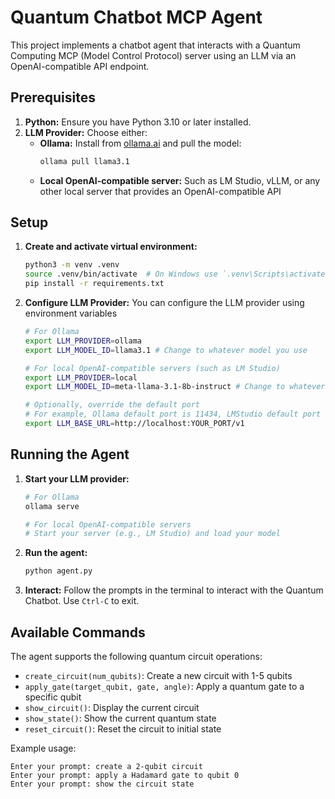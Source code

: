 # Quantum Chatbot MCP Agent

This project implements a chatbot agent that interacts with a Quantum Computing MCP (Model Control Protocol) server using an LLM via an OpenAI-compatible API endpoint.

## Prerequisites

1. **Python:** Ensure you have Python 3.10 or later installed.
2. **LLM Provider:** Choose either:
   - **Ollama:** Install from [ollama.ai](https://ollama.ai) and pull the model:
     ```bash
     ollama pull llama3.1
     ```
   - **Local OpenAI-compatible server:** Such as LM Studio, vLLM, or any other local server that provides an OpenAI-compatible API

## Setup

1. **Create and activate virtual environment:**
    ```bash
    python3 -m venv .venv
    source .venv/bin/activate  # On Windows use `.venv\Scripts\activate`
    pip install -r requirements.txt
    ```

2. **Configure LLM Provider:**
   You can configure the LLM provider using environment variables
   ```bash
   # For Ollama
   export LLM_PROVIDER=ollama
   export LLM_MODEL_ID=llama3.1 # Change to whatever model you use
   
   # For local OpenAI-compatible servers (such as LM Studio)
   export LLM_PROVIDER=local
   export LLM_MODEL_ID=meta-llama-3.1-8b-instruct # Change to whatever model you use
   
   # Optionally, override the default port
   # For example, Ollama default port is 11434, LMStudio default port is 1234 
   export LLM_BASE_URL=http://localhost:YOUR_PORT/v1
   ```

## Running the Agent

1. **Start your LLM provider:**
   ```bash
   # For Ollama
   ollama serve
   
   # For local OpenAI-compatible servers
   # Start your server (e.g., LM Studio) and load your model
   ```

2. **Run the agent:**
   ```bash
   python agent.py
   ```

3. **Interact:** Follow the prompts in the terminal to interact with the Quantum Chatbot. Use `Ctrl-C` to exit.

## Available Commands

The agent supports the following quantum circuit operations:

- `create_circuit(num_qubits)`: Create a new circuit with 1-5 qubits
- `apply_gate(target_qubit, gate, angle)`: Apply a quantum gate to a specific qubit
- `show_circuit()`: Display the current circuit
- `show_state()`: Show the current quantum state
- `reset_circuit()`: Reset the circuit to initial state

Example usage:
```
Enter your prompt: create a 2-qubit circuit
Enter your prompt: apply a Hadamard gate to qubit 0
Enter your prompt: show the circuit state
```